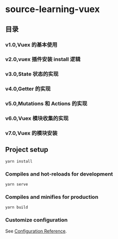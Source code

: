 # source-learning-vuex

## 目录
### v1.0,Vuex 的基本使用
### v2.0,vuex 插件安装 install 逻辑
### v3.0,State 状态的实现
### v4.0,Getter 的实现
### v5.0,Mutations 和 Actions 的实现
### v6.0,Vuex 模块收集的实现
### v7.0,Vuex 的模块安装
## Project setup
```
yarn install
```

### Compiles and hot-reloads for development
```
yarn serve
```

### Compiles and minifies for production
```
yarn build
```

### Customize configuration
See [Configuration Reference](https://cli.vuejs.org/config/).
